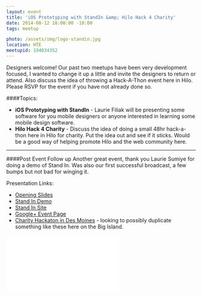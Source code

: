```yaml
---
layout: event
title: 'iOS Prototyping with StandIn &amp; Hilo Hack 4 Charity'
date: 2014-08-12 18:00:00 -10:00
tags: meetup

photo: /assets/img/logo-standin.jpg
location: HTE
meetupid: 194034352
---
```


Designers welcome! Our past two meetups have been very development focused, I wanted to change it up a little and invite the designers to return or attend. Also discuss the idea of throwing a Hack-A-Thon event here in Hilo. Please RSVP for the event if you have not already done so.

####Topics:

* **iOS Prototyping with StandIn** - Laurie Filiak will be presenting some software for you mobile designers or anyone interested in learning some mobile design software.
* **Hilo Hack 4 Charity** - Discuss the idea of doing a small 48hr hack-a-thon here in Hilo for charity. Put the idea out and see if it sticks. Would be a good way of helping promote Hilo and the web community here. 

---

####Post Event Follow up
Another great event, thank you Laurie Sumiye for doing a demo of Stand In. Was also our first successful broadcast, a few bumps but not bad for winging it.

Presentation Links:

* [Opening Slides](http://www.slideshare.net/EdwardMeehan/refresh-hilo08122014-38017088)
* [Stand In Demo](https://www.haikudeck.com/stand-in-demo-art-and-design-presentation-cj5XXWZzSP)
* [Stand In Site](http://standin.io/)
* [Google+ Event Page](https://plus.google.com/events/c010obkjukuroikk82dcgd7di88)
* [Charity Hackaton in Des Moines](http://dsmhack.org/default.html) - looking to possibly duplicate something like these here on the Big Island.


<div class="embed-responsive embed-responsive-16by9">
  <iframe class="embed-responsive-item" src="//www.youtube.com/embed/U2SA1PkrWqk" frameborder="0" allowfullscreen></iframe>
</div>

